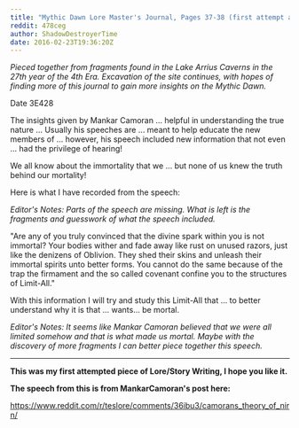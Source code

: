 ```yaml
---
title: "Mythic Dawn Lore Master's Journal, Pages 37-38 (first attempt at story writing)"
reddit: 478ceg
author: ShadowDestroyerTime
date: 2016-02-23T19:36:20Z
---
```


*Pieced together from fragments found in the Lake Arrius Caverns in the 27th year of the 4th Era. Excavation of the site continues, with hopes of finding more of this journal to gain more insights on the Mythic Dawn.*

Date 3E428

The insights given by Mankar Camoran ... helpful in understanding the true nature ... Usually his speeches are ... meant to help educate the new members of ... however, his speech included new information that not even ... had the privilege of hearing!

We all know about the immortality that we ... but none of us knew the truth behind our mortality!

Here is what I have recorded from the speech:

*Editor's Notes: Parts of the speech are missing. What is left is the fragments and guesswork of what the speech included.*

"Are any of you truly convinced that the divine spark within you is not immortal? Your bodies wither and fade away like rust on unused razors, just like the denizens of Oblivion. They shed their skins and unleash their immortal spirits unto better forms. You cannot do the same because of the trap the firmament and the so called covenant confine you to the structures of Limit-All."

With this information I will try and study this Limit-All that ... to better understand why it is that ... wants... be mortal.

*Editor's Notes: It seems like Mankar Camoran believed that we were all limited somehow and that is what made us mortal. Maybe with the discovery of more fragments I can better piece together this speech.*

____________________________________________

**This was my first attempted piece of Lore/Story Writing, I hope you like it.**

**The speech from this is from MankarCamoran's post here:**

https://www.reddit.com/r/teslore/comments/36ibu3/camorans_theory_of_nirn/
